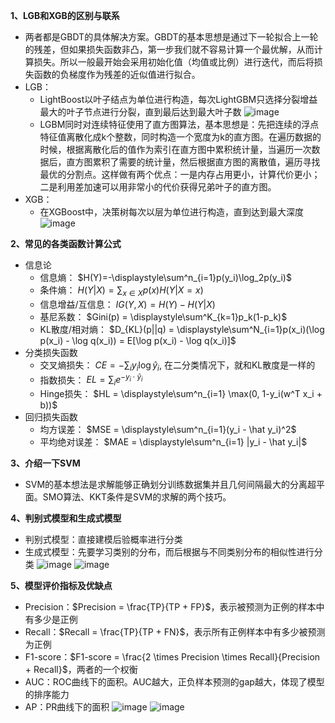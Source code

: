 **1、LGB和XGB的区别与联系**
* 两者都是GBDT的具体解决方案。GBDT的基本思想是通过下一轮拟合上一轮的残差，但如果损失函数非凸，第一步我们就不容易计算一个最优解，从而计算损失。所以一般最开始会采用初始化值（均值或比例）进行迭代，而后将损失函数的负梯度作为残差的近似值进行拟合。
* LGB：
  * LightBoost以叶子结点为单位进行构造，每次LightGBM只选择分裂增益最大的叶子节点进行分裂，直到最后达到最大叶子数 ![image](https://github.com/SnoopyXI/-/assets/78628328/c2d0d29f-f9b0-44b9-b5f8-4b68312207c4)
  * LGBM同时对连续特征使用了直方图算法，基本思想是：先把连续的浮点特征值离散化成k个整数，同时构造一个宽度为k的直方图。在遍历数据的时候，根据离散化后的值作为索引在直方图中累积统计量，当遍历一次数据后，直方图累积了需要的统计量，然后根据直方图的离散值，遍历寻找最优的分割点。这样做有两个优点：一是内存占用更小，计算代价更小；二是利用差加速可以用非常小的代价获得兄弟叶子的直方图。
* XGB：
  * 在XGBoost中，决策树每次以层为单位进行构造，直到达到最大深度 ![image](https://github.com/SnoopyXI/-/assets/78628328/64c19f41-82ae-45cf-baff-0f550e9a75b6)

**2、常见的各类函数计算公式**
* 信息论
  * 信息熵： $H(Y)=-\displaystyle\sum^n_{i=1}p(y_i)\log_2p(y_i)$
  * 条件熵： $H(Y|X) = \displaystyle\sum_{x \in X}p(x)H(Y|X=x)$
  * 信息增益/互信息： $IG(Y, X) = H(Y) - H(Y|X)$
  * 基尼系数： $Gini(p) = \displaystyle\sum^K_{k=1}p_k(1-p_k)$
  * KL散度/相对熵： $D_{KL}(p||q) = \displaystyle\sum^N_{i=1}p(x_i)(\log p(x_i) - \log q(x_i)) = E[\log p(x_i) - \log q(x_i)]$
* 分类损失函数
  * 交叉熵损失： $CE = - \displaystyle\sum_i y_i \log \hat y_i$, 在二分类情况下，就和KL散度是一样的
  * 指数损失： $EL = \displaystyle\sum_i e^{-y_i \cdot \hat y_i}$
  * Hinge损失： $HL = \displaystyle\sum^n_{i=1} \max(0, 1-y_i(w^T x_i + b))$ 
* 回归损失函数
  * 均方误差： $MSE = \displaystyle\sum^n_{i=1}(y_i - \hat y_i)^2$
  * 平均绝对误差： $MAE = \displaystyle\sum^n_{i=1} |y_i - \hat y_i|$
 


**3、介绍一下SVM**
* SVM的基本想法是求解能够正确划分训练数据集并且几何间隔最大的分离超平面。SMO算法、KKT条件是SVM的求解的两个技巧。

**4、判别式模型和生成式模型**
* 判别式模型：直接建模后验概率进行分类
* 生成式模型：先要学习类别的分布，而后根据与不同类别分布的相似性进行分类
  ![image](https://github.com/SnoopyXI/-/assets/78628328/c7f1ebe1-b2ea-4896-93a0-2e5cfd991de9)  ![image](https://github.com/SnoopyXI/-/assets/78628328/55867c0c-0730-4249-9d2d-6c109d39c221)

  
**5、模型评价指标及优缺点**
* Precision：$Precision = \frac{TP}{TP + FP}$，表示被预测为正例的样本中有多少是正例
* Recall：$Recall = \frac{TP}{TP + FN}$，表示所有正例样本中有多少被预测为正例
* F1-score：$F1-score = \frac{2 \times Precision \times Recall}{Precision + Recall}$，两者的一个权衡
* AUC：ROC曲线下的面积。AUC越大，正负样本预测的gap越大，体现了模型的排序能力
* AP：PR曲线下的面积
  ![image](https://github.com/SnoopyXI/-/assets/78628328/f3af324c-9e6d-4605-b204-85060e64d56c)  ![image](https://github.com/SnoopyXI/-/assets/78628328/763ff08c-b6cf-49a2-90b9-f14f47ee97ac)



  
